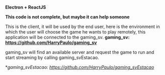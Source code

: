 **Electron + ReactJS**

**This code is not complete, but maybe it can help someone**

This is the client, it will be used by the end user, here is the environment in which the user will choose the game he wants to play remotely, this application will be connected to the gaming_sv.
**gaming_sv: https://github.com/HarryPaulo/gaming_sv**

gaming_sv will find an available server and request the game to run and start streaming by calling gaming_svEstacao.

**gaming_svEstacao: *https://github.com/HarryPaulo/gaming_svEstacao**
